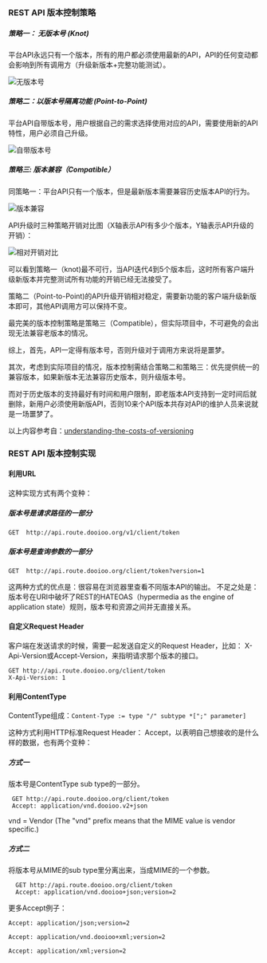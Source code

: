 <!-- toc -->
### REST API 版本控制策略
 
##### 策略一： 无版本号 (Knot)
平台API永远只有一个版本，所有的用户都必须使用最新的API，API的任何变动都会影响到所有调用方（升级新版本+完整功能测试）。

![无版本号]({{book.imagePath}}/parts/chapter1/images/knot.png)

##### 策略二：以版本号隔离功能 (Point-to-Point)
平台API自带版本号，用户根据自己的需求选择使用对应的API，需要使用新的API特性，用户必须自己升级。

![自带版本号]({{book.imagePath}}/parts/chapter1/images/p2point.png)

##### 策略三: 版本兼容（Compatible）
同策略一：平台API只有一个版本，但是最新版本需要兼容历史版本API的行为。

![版本兼容]({{book.imagePath}}/parts/chapter1/images/comp-vers.png)


API升级时三种策略开销对比图（X轴表示API有多少个版本，Y轴表示API升级的开销）：

![相对开销对比]({{book.imagePath}}/parts/chapter1/images/results.png)

可以看到策略一（knot)最不可行，当API迭代4到5个版本后，这时所有客户端升级新版本并完整测试所有功能的开销已经无法接受了。

策略二（Point-to-Point)的API升级开销相对稳定，需要新功能的客户端升级新版本即可，其他API调用方可以保持不变。

最完美的版本控制策略是策略三（Compatible），但实际项目中，不可避免的会出现无法兼容老版本的情况。

综上，首先，API一定得有版本号，否则升级对于调用方来说将是噩梦。

其次，考虑到实际项目的情况，版本控制需结合策略二和策略三：优先提供统一的兼容版本，如果新版本无法兼容历史版本，则升级版本号。

而对于历史版本的支持最好有时间和用户限制，即老版本API支持到一定时间后就删除，新用户必须使用新版API，否则10来个API版本共存对API的维护人员来说就是一场噩梦了。

以上内容参考自：[understanding-the-costs-of-versioning](http://www.ebpml.org/blog2/index.php/2013/11/25/understanding-the-costs-of-versioning)


### REST API 版本控制实现

#### 利用URL
这种实现方式有两个变种：

##### 版本号是请求路径的一部分  

```GET  http://api.route.dooioo.org/v1/client/token```
##### 版本号是查询参数的一部分    

```GET  http://api.route.dooioo.org/client/token?version=1```

这两种方式的优点是：很容易在浏览器里查看不同版本API的输出。
不足之处是：版本号在URI中破坏了REST的HATEOAS（hypermedia as the engine of application state）规则，版本号和资源之间并无直接关系。

#### 自定义Request Header
客户端在发送请求的时候，需要一起发送自定义的Request Header，比如： X-Api-Version或Accept-Version，来指明请求那个版本的接口。

``` http
GET http://api.route.dooioo.org/client/token
X-Api-Version: 1
```
#### 利用ContentType

ContentType组成：```Content-Type := type "/" subtype *[";" parameter] ```

这种方式利用HTTP标准Request Header： Accept，以表明自己想接收的是什么样的数据，也有两个变种：

#####  方式一    
版本号是ContentType sub type的一部分。

``` http
 GET http://api.route.dooioo.org/client/token  
 Accept: application/vnd.dooioo.v2+json    
```  
vnd = Vendor (The "vnd" prefix means that the MIME value is vendor specific.)

##### 方式二  
将版本号从MIME的sub type里分离出来，当成MIME的一个参数。
  
``` http
  GET http://api.route.dooioo.org/client/token  
  Accept: application/vnd.dooioo+json;version=2  
```
更多Accept例子：  

``` Accept: application/json;version=2 ```  

``` Accept: application/vnd.dooioo+xml;version=2 ```  

```Accept: application/xml;version=2```


